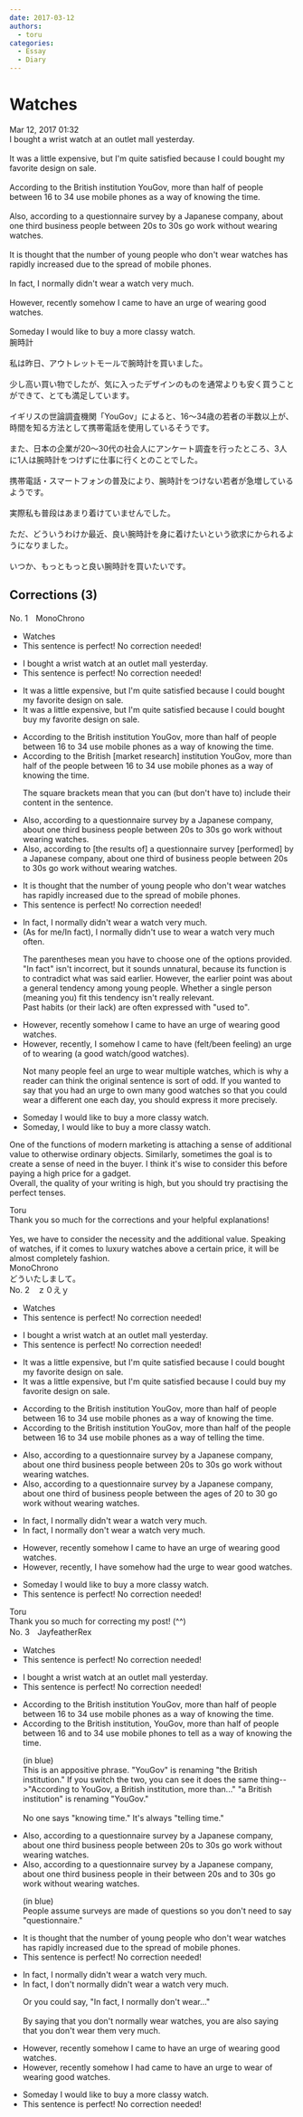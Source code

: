 ```yaml
---
date: 2017-03-12
authors:
  - toru
categories:
  - Essay
  - Diary
---
```


<h1 id="subject_show">Watches</h1>
<div class="date">Mar 12, 2017 01:32</div>
<div id="post"><div id="body_show_ori">
I bought a wrist watch at an outlet mall yesterday.<br/><br/>It was a little expensive, but I'm quite satisfied because I could bought my favorite design on sale.<br/><br/>According to the British institution YouGov, more than half of people between 16 to 34 use mobile phones as a way of knowing the time.<br/><br/>Also, according to a questionnaire survey by a Japanese company, about one third business people between 20s to 30s go work without wearing watches.<br/><br/>It is thought that the number of young people who don't wear watches has rapidly increased due to the spread of mobile phones.<br/><br/>In fact, I normally didn't wear a watch very much.<br/><br/>However, recently somehow I came to have an urge of wearing good watches.<br/><br/>Someday I would like to buy a more classy watch.
</div></div>

<!-- more -->

<div id="post_ja"><div id="body_show_mo">
腕時計<br/><br/>私は昨日、アウトレットモールで腕時計を買いました。<br/><br/>少し高い買い物でしたが、気に入ったデザインのものを通常よりも安く買うことができて、とても満足しています。<br/><br/>イギリスの世論調査機関「YouGov」によると、16～34歳の若者の半数以上が、時間を知る方法として携帯電話を使用しているそうです。<br/><br/>また、日本の企業が20～30代の社会人にアンケート調査を行ったところ、3人に1人は腕時計をつけずに仕事に行くとのことでした。<br/><br/>携帯電話・スマートフォンの普及により、腕時計をつけない若者が急増しているようです。<br/><br/>実際私も普段はあまり着けていませんでした。<br/><br/>ただ、どういうわけか最近、良い腕時計を身に着けたいという欲求にかられるようになりました。<br/><br/>いつか、もっともっと良い腕時計を買いたいです。
</div></div>

## Corrections (3)
<div id="block"><div class="first_name"> No. 1　<span class="just_name">MonoChrono</span></div><div id="block2">
<ul class="correction_field">
<li class="incorrect">Watches</li>
<li class="corrected perfect">This sentence is perfect! No correction needed!</li>
</ul>
<ul class="correction_field">
<li class="incorrect">I bought a wrist watch at an outlet mall yesterday.</li>
<li class="corrected perfect">This sentence is perfect! No correction needed!</li>
</ul>
<ul class="correction_field">
<li class="incorrect">It was a little expensive, but I'm quite satisfied because I could bought my favorite design on sale.</li>
<li class="corrected correct">
It was a little expensive, but I'm quite satisfied because I could <span class="sline"><span class="f_gray">bought</span></span> <span class="f_blue">buy</span> my favorite design on sale.
</li>
</ul>
<ul class="correction_field">
<li class="incorrect">According to the British institution YouGov, more than half of people between 16 to 34 use mobile phones as a way of knowing the time.</li>
<li class="corrected correct">
According to the British <span class="f_blue">[market research]</span> institution YouGov, more than half of <span class="f_blue">the</span> people between 16 to 34 use mobile phones as a way of knowing the time.
<p class="correction_comment">The square brackets mean that you can (but don't have to) include their content in the sentence.</p>
</li>
</ul>
<ul class="correction_field">
<li class="incorrect">Also, according to a questionnaire survey by a Japanese company, about one third business people between 20s to 30s go work without wearing watches.</li>
<li class="corrected correct">
Also, according to <span class="f_blue">[the results of]</span> a questionnaire survey <span class="f_blue">[performed]</span> by a Japanese company, about one third <span class="f_blue">of</span> business people between 20s to 30s go work without wearing watches.
</li>
</ul>
<ul class="correction_field">
<li class="incorrect">It is thought that the number of young people who don't wear watches has rapidly increased due to the spread of mobile phones.</li>
<li class="corrected perfect">This sentence is perfect! No correction needed!</li>
</ul>
<ul class="correction_field">
<li class="incorrect">In fact, I normally didn't wear a watch very much.</li>
<li class="corrected correct">
<span class="f_gray">(As for me/In fact</span><span class="f_blue">)</span>, I normally didn't <span class="f_blue">use to</span> wear a watch very <span class="sline"><span class="f_gray">much</span></span> <span class="f_blue">often</span>.
<p class="correction_comment">The parentheses mean you have to choose one of the options provided.<br/>"In fact" isn't incorrect, but it sounds unnatural, because its function is to contradict what was said earlier. However, the earlier point was about a general tendency among young people. Whether a single person (meaning you) fit this tendency isn't really relevant.<br/>Past habits (or their lack) are often expressed with "used to".</p>
</li>
</ul>
<ul class="correction_field">
<li class="incorrect">However, recently somehow I came to have an urge of wearing good watches.</li>
<li class="corrected correct">
However, recently,<span class="f_blue"> I</span> somehow <span class="f_gray">I</span> <span class="f_gray"><span class="sline">came to</span></span> have <span class="f_blue">(felt/been feeling)</span> an urge <span class="sline"><span class="f_gray">of</span></span> <span class="f_blue">to</span> wear<span class="sline"><span class="f_gray">ing</span></span> <span class="f_blue">(a good watch/</span>good watches<span class="f_blue">)</span>.
<p class="correction_comment">Not many people feel an urge to wear multiple watches, which is why a reader can think the original sentence is sort of odd. If you wanted to say that you had an urge to own many good watches so that you could wear a different one each day, you should express it more precisely.</p>
</li>
</ul>
<ul class="correction_field">
<li class="incorrect">Someday I would like to buy a more classy watch.</li>
<li class="corrected correct">
Someday<span class="f_blue">,</span> I would like to buy a more classy watch.
</li>
</ul>
<p class="comment_small">
 One of the functions of modern marketing is attaching a sense of additional value to otherwise ordinary objects. Similarly, sometimes the goal is to create a sense of need in the buyer. I think it's wise to consider this before paying a high price for a gadget.
 <br/>
 Overall, the quality of your writing is high, but you should try practising the perfect tenses.
</p>

</div><div class="name"><span class="just_name">Toru</span><br>
Thank you so much for the corrections and your helpful explanations!<br/><br/>Yes, we have to consider the necessity and the additional value. Speaking of watches, if it comes to luxury watches above a certain price, it will be almost completely fashion.
</div>
<div class="name"><span class="just_name">MonoChrono</span><br>
どういたしまして。
</div>
</div>
<div id="block"><div class="first_name"> No. 2　<span class="just_name">ｚ０えｙ</span></div><div id="block2">
<ul class="correction_field">
<li class="incorrect">Watches</li>
<li class="corrected perfect">This sentence is perfect! No correction needed!</li>
</ul>
<ul class="correction_field">
<li class="incorrect">I bought a wrist watch at an outlet mall yesterday.</li>
<li class="corrected perfect">This sentence is perfect! No correction needed!</li>
</ul>
<ul class="correction_field">
<li class="incorrect">It was a little expensive, but I'm quite satisfied because I could bought my favorite design on sale.</li>
<li class="corrected correct">
It was a little expensive, but I'm quite satisfied because I could buy my favorite design on sale.
</li>
</ul>
<ul class="correction_field">
<li class="incorrect">According to the British institution YouGov, more than half of people between 16 to 34 use mobile phones as a way of knowing the time.</li>
<li class="corrected correct">
According to the British institution YouGov, more than half of the people between 16 to 34 use mobile phones as a way of telling the time.
</li>
</ul>
<ul class="correction_field">
<li class="incorrect">Also, according to a questionnaire survey by a Japanese company, about one third business people between 20s to 30s go work without wearing watches.</li>
<li class="corrected correct">
Also, according to a questionnaire survey by a Japanese company, about one third of business people between the ages of 20 to 30 go work without wearing watches.
</li>
</ul>
<ul class="correction_field">
<li class="incorrect">In fact, I normally didn't wear a watch very much.</li>
<li class="corrected correct">
In fact, I normally don't wear a watch very much.
</li>
</ul>
<ul class="correction_field">
<li class="incorrect">However, recently somehow I came to have an urge of wearing good watches.</li>
<li class="corrected correct">
However, recently, I have somehow had the urge to wear good watches.
</li>
</ul>
<ul class="correction_field">
<li class="incorrect">Someday I would like to buy a more classy watch.</li>
<li class="corrected perfect">This sentence is perfect! No correction needed!</li>
</ul>
</div><div class="name"><span class="just_name">Toru</span><br>
Thank you so much for correcting my post! (^^)
</div>
</div>
<div id="block"><div class="first_name"> No. 3　<span class="just_name">JayfeatherRex</span></div><div id="block2">
<ul class="correction_field">
<li class="incorrect">Watches</li>
<li class="corrected perfect">This sentence is perfect! No correction needed!</li>
</ul>
<ul class="correction_field">
<li class="incorrect">I bought a wrist watch at an outlet mall yesterday.</li>
<li class="corrected perfect">This sentence is perfect! No correction needed!</li>
</ul>
<ul class="correction_field">
<li class="incorrect">According to the British institution YouGov, more than half of people between 16 to 34 use mobile phones as a way of knowing the time.</li>
<li class="corrected correct">
According to the British institution<span class="f_red">,</span> <span class="f_blue">YouGov</span>, more than half of people between 16 <span class="f_red">and </span><span class="sline">to</span> 34 use mobile phones <span class="f_red">to tell </span><span class="sline">as a way of knowing the </span>time.
<p class="correction_comment">(in blue)<br/>This is an appositive phrase.  "YouGov" is renaming "the British institution."  If you switch the two, you can see it does the same thing--&gt;"According to YouGov, a British institution, more than..."  "a British institution" is renaming "YouGov."<br/><br/>No one says "knowing time."  It's always "telling time."</p>
</li>
</ul>
<ul class="correction_field">
<li class="incorrect">Also, according to a questionnaire survey by a Japanese company, about one third business people between 20s to 30s go work without wearing watches.</li>
<li class="corrected correct">
Also, according to a <span class="sline"><span class="f_blue">questionnaire </span></span>survey by a Japanese company, about one third business people <span class="f_red">in their </span><span class="sline">between </span>20s<span class="f_red"> and</span> <span class="sline">to </span>30s go work without <span class="sline">wearing </span>watches.
<p class="correction_comment">(in blue)<br/>People assume surveys are made of questions so you don't need to say "questionnaire."</p>
</li>
</ul>
<ul class="correction_field">
<li class="incorrect">It is thought that the number of young people who don't wear watches has rapidly increased due to the spread of mobile phones.</li>
<li class="corrected perfect">This sentence is perfect! No correction needed!</li>
</ul>
<ul class="correction_field">
<li class="incorrect">In fact, I normally didn't wear a watch very much.</li>
<li class="corrected correct">
In fact, I <span class="f_red">don't </span>normally <span class="sline">didn't </span>wear a watch<span class="sline"> very much</span>.
<p class="correction_comment">Or you could say, "In fact, I normally don't wear..."<br/><br/>By saying that you don't normally wear watches, you are also saying that you don't wear them very much.</p>
</li>
</ul>
<ul class="correction_field">
<li class="incorrect">However, recently somehow I came to have an urge of wearing good watches.</li>
<li class="corrected correct">
However, recently <span class="sline">somehow </span>I <span class="f_red">had </span><span class="sline">came to have </span>an urge <span class="f_red">to wear </span><span class="sline">of wearing </span>good watches.
</li>
</ul>
<ul class="correction_field">
<li class="incorrect">Someday I would like to buy a more classy watch.</li>
<li class="corrected perfect">This sentence is perfect! No correction needed!</li>
</ul>
</div></div>
